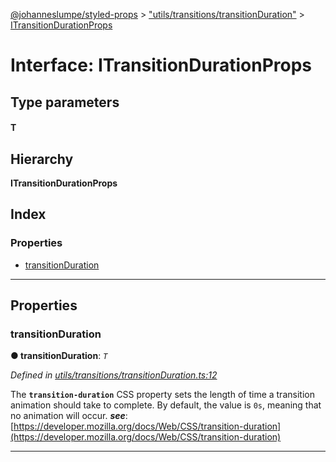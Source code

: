 [@johanneslumpe/styled-props](../README.md) > ["utils/transitions/transitionDuration"](../modules/_utils_transitions_transitionduration_.md) > [ITransitionDurationProps](../interfaces/_utils_transitions_transitionduration_.itransitiondurationprops.md)

# Interface: ITransitionDurationProps

## Type parameters
#### T 
## Hierarchy

**ITransitionDurationProps**

## Index

### Properties

* [transitionDuration](_utils_transitions_transitionduration_.itransitiondurationprops.md#transitionduration)

---

## Properties

<a id="transitionduration"></a>

###  transitionDuration

**● transitionDuration**: *`T`*

*Defined in [utils/transitions/transitionDuration.ts:12](https://github.com/johanneslumpe/styled-props/blob/3abf398/src/utils/transitions/transitionDuration.ts#L12)*

The **`transition-duration`** CSS property sets the length of time a transition animation should take to complete. By default, the value is `0s`, meaning that no animation will occur.
*__see__*: [https://developer.mozilla.org/docs/Web/CSS/transition-duration](https://developer.mozilla.org/docs/Web/CSS/transition-duration)

___

